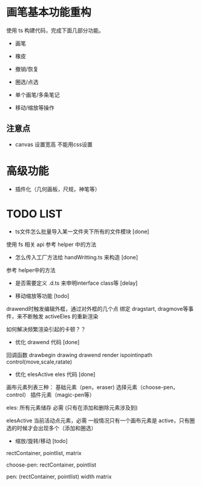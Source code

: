 # 画笔基本功能重构

使用 ts 构建代码，完成下面几部分功能。

- 画笔

- 橡皮

- 撤销/恢复

- 圈选/点选

- 单个画笔/多条笔记

- 移动/缩放等操作


## 注意点

- canvas 设置宽高 <canvas id="canvasId" width="1920" height="1080"></canvas> 不能用css设置


# 高级功能

- 插件化（几何画板，尺规，神笔等）

# TODO LIST

- ts文件怎么批量导入某一文件夹下所有的文件模块 [done]

使用 fs 相关 api 参考 helper 中的方法

- 怎么传入工厂方法给 handWritting.ts 来构造 [done]

参考 helper中的方法

- 是否需要定义 .d.ts 来申明interface class等 [delay]

- 移动缩放等功能 [todo]

drawend时触发编辑外框，通过对外框的几个点 绑定 dragstart, dragmove等事件，来不断触发 activeEles 的重新渲染

如何解决频繁渲染引起的卡顿？？

- 优化 drawend 代码 [done]

回调函数
drawbegin
drawing
drawend
render
ispointinpath
control(move,scale,ratate)



- 优化 elesActive eles 代码 [done]

画布元素列表三种：
基础元素（pen，eraser)
选择元素（choose-pen，control）
插件元素（magic-pen等）


eles: 所有元素储存 必需 (只有在添加和删除元素涉及到)

elesActive 当前活动点元素，必需 一般情况只有一个画布元素是 active，只有圈选的时候才会出现多个（添加和圈选）

- 缩放/旋转/移动 [todo]

rectContainer, pointlist, matrix

choose-pen: rectContainer, pointlist

pen: (rectContainer, pointlist) width matrix




